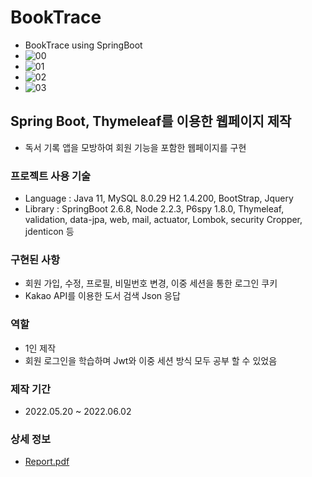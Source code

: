 # BookTrace
 - BookTrace using SpringBoot
 - ![00](https://user-images.githubusercontent.com/94848571/172994028-6fb4489d-fb76-4e9a-ad2a-df9bec9cd8c4.gif)
 - ![01](https://user-images.githubusercontent.com/94848571/172994026-d8b2a16b-b0b2-4c3b-82dd-fd9320e7b95b.gif)
 - ![02](https://user-images.githubusercontent.com/94848571/172994021-3acc8f98-87a0-4b52-80ca-7ab41140d160.gif)
 - ![03](https://user-images.githubusercontent.com/94848571/172994031-0bd648d2-5a55-4df7-98d9-dbb1b10837c5.gif)


## Spring Boot, Thymeleaf를 이용한 웹페이지 제작
 - 독서 기록 앱을 모방하여 회원 기능을 포함한 웹페이지를 구현
     
### 프로젝트 사용 기술
- Language : Java 11, MySQL 8.0.29 H2 1.4.200, BootStrap, Jquery
- Library : SpringBoot 2.6.8, Node 2.2.3, P6spy 1.8.0, Thymeleaf, validation, data-jpa, web, mail, actuator, Lombok, security Cropper, jdenticon 등    

### 구현된 사항
- 회원 가입, 수정, 프로필, 비밀번호 변경, 이중 세션을 통한 로그인 쿠키
- Kakao API를 이용한 도서 검색 Json 응답

### 역할
- 1인 제작
- 회원 로그인을 학습하며 Jwt와 이중 세션 방식 모두 공부 할 수 있었음

### 제작 기간
 - 2022.05.20 ~ 2022.06.02

### 상세 정보
 - [Report.pdf](Springv4.pdf) 
